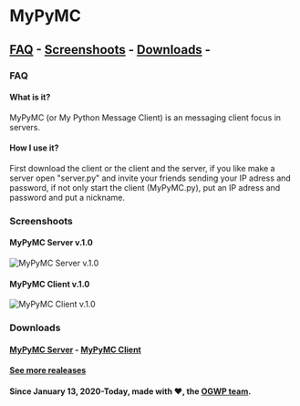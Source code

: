 # MyPyMC


## [FAQ](#faq) - [Screenshoots](#screenshoots) - [Downloads](#downloads) - []()

### FAQ

#### What is it?

MyPyMC (or My Python Message Client) is an messaging client focus in servers.

#### How I use it?

First download the client or the client and the server, if you like make a server open "server.py" and invite your friends sending your IP adress and password, if not only start the client (MyPyMC.py), put an IP adress and password and put a nickname.

### Screenshoots

#### MyPyMC Server v.1.0

![MyPyMC Server v.1.0](https://ogwp.github.io/mypymc/server1-0photo2.png)

#### MyPyMC Client v.1.0

![MyPyMC Client v.1.0](https://ogwp.github.io/mypymc/client1-0photo1.png)

### Downloads

#### [MyPyMC Server](https://github.com/ogwp/MyPyMC/releases/download/v1.0/server.py) - [MyPyMC Client](https://github.com/ogwp/MyPyMC/releases/download/v1.0/client.py)

#### [See more realeases](https://github.com/ogwp/MyPyMC/releases)



#### Since January 13, 2020-Today, made with ❤️, the [OGWP team](https://ogwp.github.io/team).
